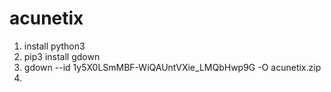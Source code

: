 # acunetix

1. install python3
2. pip3 install gdown
3. gdown --id 1y5X0LSmMBF-WiQAUntVXie_LMQbHwp9G -O acunetix.zip
4. 
